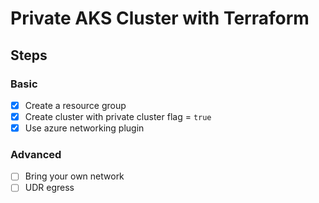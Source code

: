 # Private AKS Cluster with Terraform

## Steps

### Basic

* [x] Create a resource group
* [x] Create cluster with private cluster flag = `true`
* [x] Use azure networking plugin

### Advanced
* [ ] Bring your own network
* [ ] UDR egress